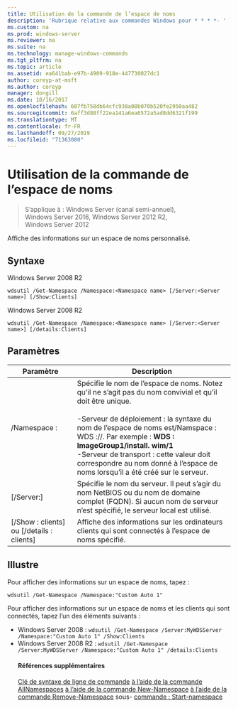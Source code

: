 ```yaml
---
title: Utilisation de la commande de l’espace de noms
description: 'Rubrique relative aux commandes Windows pour * * * *- '
ms.custom: na
ms.prod: windows-server
ms.reviewer: na
ms.suite: na
ms.technology: manage-windows-commands
ms.tgt_pltfrm: na
ms.topic: article
ms.assetid: ea641bab-e97b-4909-918e-447730027dc1
author: coreyp-at-msft
ms.author: coreyp
manager: dongill
ms.date: 10/16/2017
ms.openlocfilehash: 607fb758db64cfc938a08b070b520fe2950aa482
ms.sourcegitcommit: 6aff3d88ff22ea141a6ea6572a5ad8dd6321f199
ms.translationtype: MT
ms.contentlocale: fr-FR
ms.lasthandoff: 09/27/2019
ms.locfileid: "71363080"
---
```

# <a name="using-the-get-namespace-command"></a>Utilisation de la commande de l’espace de noms

>S’applique à : Windows Server (canal semi-annuel), Windows Server 2016, Windows Server 2012 R2, Windows Server 2012

Affiche des informations sur un espace de noms personnalisé.
## <a name="syntax"></a>Syntaxe
Windows Server 2008 R2
```
wdsutil /Get-Namespace /Namespace:<Namespace name> [/Server:<Server name>] [/Show:Clients]
```
Windows Server 2008 R2
```
wdsutil /Get-Namespace /Namespace:<Namespace name> [/Server:<Server name>] [/details:Clients]
```
## <a name="parameters"></a>Paramètres

|               Paramètre               |                                                                                                                                                                                         Description                                                                                                                                                                                          |
|---------------------------------------|----------------------------------------------------------------------------------------------------------------------------------------------------------------------------------------------------------------------------------------------------------------------------------------------------------------------------------------------------------------------------------------------|
|      /Namespace :<Namespace name>      | Spécifie le nom de l’espace de noms. Notez qu’il ne s’agit pas du nom convivial et qu’il doit être unique.<br /><br />-Serveur de déploiement : la syntaxe du nom de l’espace de noms est/Namspace : WDS :<ImageGroup>/<ImageName>/<Index>. Par exemple : **WDS : ImageGroup1/install. wim/1**<br />-Serveur de transport : cette valeur doit correspondre au nom donné à l’espace de noms lorsqu’il a été créé sur le serveur. |
|        [/Server:<Server name>]        |                                                                                                             Spécifie le nom du serveur. Il peut s’agir du nom NetBIOS ou du nom de domaine complet (FQDN). Si aucun nom de serveur n’est spécifié, le serveur local est utilisé.                                                                                                              |
| [/Show : clients] ou [/details : clients] |                                                                                                                                                  Affiche des informations sur les ordinateurs clients qui sont connectés à l’espace de noms spécifié.                                                                                                                                                  |

## <a name="BKMK_examples"></a>Illustre
Pour afficher des informations sur un espace de noms, tapez :
```
wdsutil /Get-Namespace /Namespace:"Custom Auto 1"
```
Pour afficher des informations sur un espace de noms et les clients qui sont connectés, tapez l’un des éléments suivants :
- Windows Server 2008 : `wdsutil /Get-Namespace /Server:MyWDSServer /Namespace:"Custom Auto 1" /Show:Clients`
- Windows Server 2008 R2 : `wdsutil /Get-Namespace /Server:MyWDSServer /Namespace:"Custom Auto 1" /details:Clients`
  #### <a name="additional-references"></a>Références supplémentaires
  [Clé de syntaxe de ligne de commande](command-line-syntax-key.md)
  [à l’aide de la commande AllNamespaces](using-the-get-allnamespaces-command.md)
  [à l’aide de la commande New-Namespace](using-the-new-namespace-command.md)
  [à l’aide de la commande Remove-Namespace](using-the-remove-namespace-command.md)
  sous- [commande : Start-namespace](subcommand-start-namespace.md)
